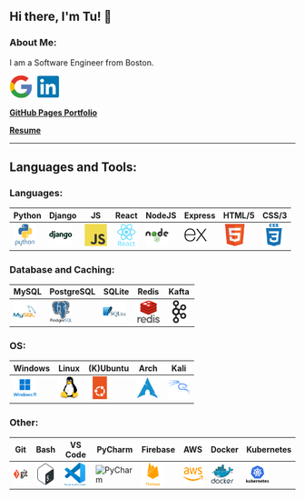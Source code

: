 

<!--
**tu-nguyen/tu-nguyen** is a ✨ _special_ ✨ repository because its `README.md` (this file) appears on your GitHub profile.

Here are some ideas to get you started:

- 🔭 I’m currently working on ...
- 🌱 I’m currently learning ...
- 👯 I’m looking to collaborate on ...
- 🤔 I’m looking for help with ...
- 💬 Ask me about ...
- 📫 How to reach me: ...
- 😄 Pronouns: ...
- ⚡ Fun fact: ...
-->
<!-- <p align="center">
    <a href="https://www.linkedin.com/in/tu-nguyen"><img src="https://img.shields.io/badge/LinkedIn-blue?style=for-the-badge&logo=linkedin&logoColor=white" alt="LinkedIn Badge"></a>
</p> -->

## Hi there, I'm Tu! 👋

### About Me:

I am a Software Engineer from Boston.

<p>
    <a href="mailto:tu.t.nguyen93@gmail.com"><img src="https://github.com/devicons/devicon/blob/master/icons/google/google-original.svg" title="GMail" alt="GMail" width="40" height="40"/></a>&nbsp;
    <a href="https://www.linkedin.com/in/tu-nguyen"><img src="https://github.com/devicons/devicon/blob/master/icons/linkedin/linkedin-original.svg" title="LinkedIn" alt="LinkedIn" width="40" height="40"/></a>&nbsp;
</p>

<!-- - 🔭 I specialize in Python and Django
- 🌱 I’m currently learning how to make reliable, scalable, and maintainable systems
- 😄 In my free time I like to play [Go](https://online-go.com/user/view/1049358), attend interesting conventions, and unnecessarily upgrade my PC
- 📫 How to reach me: Preferably by email at &nbsp;[<img src="https://www.vectorlogo.zone/logos/gmail/gmail-icon.svg" title="Gmail"  alt="Postman" width="18" height="18"/>](mailto:tu.t.nguyen93@gmail.com)&nbsp;[tu.t.nguyen93@gmail.com](mailto:tu.t.nguyen93@gmail.com) or by InMail on [![Linkedin Badge](https://img.shields.io/badge/-tu_nguyen-blue?style=flat&logo=Linkedin&logoColor=white)](https://www.linkedin.com/in/tu-nguyen) . I look forward to connecting with you! 
 -->

**[GitHub Pages Portfolio](https://tu-nguyen.github.io/)**

**[Resume](https://tu-nguyen.github.io/Tu%20Nguyen%20Resume.pdf)**

---

## Languages and Tools:
<div>

### Languages:

| Python | Django | JS | React | NodeJS | Express | HTML/5 | CSS/3 |
|-----|-----|-----|-----|-----|-----|-----|-----|
| <img src="https://github.com/devicons/devicon/blob/master/icons/python/python-original-wordmark.svg" title="Python" alt="Python" width="40" height="40"/> | <img src="https://github.com/devicons/devicon/blob/master/icons/django/django-plain-wordmark.svg" title="Django" alt="Django" width="40" height="40"/> | <img src="https://github.com/devicons/devicon/blob/master/icons/javascript/javascript-original.svg" title="JavaScript" alt="JavaScript" width="40" height="40"/> | <img src="https://github.com/devicons/devicon/blob/master/icons/react/react-original-wordmark.svg" title="React" alt="React" width="40" height="40"/> | <img src="https://github.com/devicons/devicon/blob/master/icons/nodejs/nodejs-original-wordmark.svg" title="NodeJS" alt="NodeJS" width="40" height="40"/> | <img src="https://github.com/devicons/devicon/blob/master/icons/express/express-original.svg" title="Express" alt="Express" width="40" height="40"/> | <img src="https://github.com/devicons/devicon/blob/master/icons/html5/html5-original.svg" title="HTML5" alt="HTML" width="40" height="40"/> | <img src="https://github.com/devicons/devicon/blob/master/icons/css3/css3-plain-wordmark.svg"  title="CSS3" alt="CSS" width="40" height="40"/> |

### Database and Caching:

| MySQL | PostgreSQL | SQLite | Redis | Kafta |
|-----|-----|-----|-----|-----|
| <img src="https://github.com/devicons/devicon/blob/master/icons/mysql/mysql-original-wordmark.svg" title="MySQL"  alt="MySQL" width="40" height="40"/> | <img src="https://github.com/devicons/devicon/blob/master/icons/postgresql/postgresql-original-wordmark.svg" title="PostgreSQL"  alt="PostgreSQL" width="40" height="40"/> | <img src="https://github.com/devicons/devicon/blob/master/icons/sqlite/sqlite-original-wordmark.svg" title="SQLite" alt="SQLite" width="40" height="40"/> | <img src="https://github.com/devicons/devicon/blob/master/icons/redis/redis-original-wordmark.svg" title="Redis"  alt="Redis" width="40" height="40"/>| <img src="https://github.com/devicons/devicon/blob/master/icons/apachekafka/apachekafka-original.svg" title="Kafta"  alt="Kafta" width="40" height="40"/> |

### OS:

| Windows | Linux | (K)Ubuntu | Arch | Kali |
|-----|-----|-----|-----|-----|
| <img src="https://github.com/devicons/devicon/blob/master/icons/windows11/windows11-original-wordmark.svg" title="Windows" alt="Windows" width="40" height="40"/> | <img src="https://github.com/devicons/devicon/blob/master/icons/linux/linux-original.svg" title="Linux" alt="Linux" width="40" height="40"/> | <img src="https://github.com/devicons/devicon/blob/master/icons/ubuntu/ubuntu-original.svg" title="Ubuntu" alt="Ubuntu" width="40" height="40"/> | <img src="https://github.com/devicons/devicon/blob/master/icons/archlinux/archlinux-original.svg" title="ArchLinux" alt="ArchLinux" width="40" height="40"/> | <img src="https://github.com/canaleal/devicon/blob/new-icon-kali-linux/icons/kalilinux/kalilinux-original-wordmark.svg" title="KaliLinux" alt="KaliLinux" width="40" height="40"/> |

### Other:

| Git | Bash | VS Code | PyCharm | Firebase | AWS | Docker | Kubernetes |
|-----|-----|-----|-----|-----|-----|-----|-----|
| <img src="https://github.com/devicons/devicon/blob/master/icons/git/git-original-wordmark.svg" title="Git" alt="Git" width="40" height="40"/> | <img src="https://github.com/devicons/devicon/blob/master/icons/bash/bash-original.svg" title="Bash" alt="Bash" width="40" height="40"/> | <img src="https://github.com/devicons/devicon/blob/master/icons/vscode/vscode-original-wordmark.svg" title="VSCode" alt="VSCode" width="40" height="40"/> | <img src="https://github.com/devicons/devicon/blob/master/icons/pycharm/pycharm-original.svgg" title="PyCharm" alt="PyCharm" width="40" height="40"/> | <img src="https://github.com/devicons/devicon/blob/master/icons/firebase/firebase-plain-wordmark.svg" title="Firebase" alt="Firebase" width="40" height="40"/> | <img src="https://github.com/devicons/devicon/blob/master/icons/amazonwebservices/amazonwebservices-plain-wordmark.svg" title="AWS" alt="AWS" width="40" height="40"/> | <img src="https://github.com/devicons/devicon/blob/master/icons/docker/docker-original-wordmark.svg" title="Docker" alt="Docker" width="40" height="40"/> | <img src="https://github.com/devicons/devicon/blob/master/icons/kubernetes/kubernetes-original-wordmark.svg" title="Kubernetes" alt="Kubernetes" width="40" height="40"/> |

<!-- 
### previous 
<p>
    <img src="https://github.com/devicons/devicon/blob/master/icons/python/python-original-wordmark.svg" title="Python" alt="Python" width="40" height="40"/>&nbsp;
    <img src="https://github.com/devicons/devicon/blob/master/icons/django/django-plain-wordmark.svg" title="Django" alt="Django" width="40" height="40"/>&nbsp;
    <img src="https://github.com/devicons/devicon/blob/master/icons/linux/linux-original.svg" title="Linux" alt="Linux" width="40" height="40"/>&nbsp;
    <img src="https://github.com/devicons/devicon/blob/master/icons/bash/bash-original.svg" title="Bash" alt="Bash" width="40" height="40"/>&nbsp;
    <img src="https://github.com/devicons/devicon/blob/master/icons/mysql/mysql-original-wordmark.svg" title="MySQL"  alt="MySQL" width="40" height="40"/>&nbsp;
    <img src="https://github.com/devicons/devicon/blob/master/icons/postgresql/postgresql-original-wordmark.svg" title="PostgreSQL"  alt="PostgreSQL" width="40" height="40"/>&nbsp;
    <img src="https://github.com/devicons/devicon/blob/master/icons/redis/redis-original-wordmark.svg" title="Redis"  alt="Redis" width="40" height="40"/>&nbsp;
    <img src="https://github.com/devicons/devicon/blob/master/icons/html5/html5-original.svg" title="HTML5" alt="HTML" width="40" height="40"/>&nbsp;
    <img src="https://github.com/devicons/devicon/blob/master/icons/css3/css3-plain-wordmark.svg"  title="CSS3" alt="CSS" width="40" height="40"/>&nbsp;
    <img src="https://github.com/devicons/devicon/blob/master/icons/javascript/javascript-original.svg" title="JavaScript" alt="JavaScript" width="40" height="40"/>&nbsp;
    <img src="https://github.com/devicons/devicon/blob/master/icons/react/react-original-wordmark.svg" title="React" alt="React" width="40" height="40"/>&nbsp;
    <img src="https://github.com/devicons/devicon/blob/master/icons/nodejs/nodejs-original-wordmark.svg" title="NodeJS" alt="NodeJS" width="40" height="40"/>&nbsp;
    <img src="https://github.com/devicons/devicon/blob/master/icons/express/express-original.svg" title="Express" alt="Express" width="40" height="40"/>&nbsp;
    <img src="https://github.com/devicons/devicon/blob/master/icons/firebase/firebase-plain-wordmark.svg" title="Firebase" alt="Firebase" width="40" height="40"/>&nbsp;
    <img src="https://github.com/devicons/devicon/blob/master/icons/amazonwebservices/amazonwebservices-plain-wordmark.svg" title="AWS" alt="AWS" width="40" height="40"/>&nbsp;
    <img src="https://www.vectorlogo.zone/logos/getpostman/getpostman-icon.svg" title="Postman"  alt="Postman" width="40" height="40"/>&nbsp;
    <img src="https://github.com/devicons/devicon/blob/master/icons/git/git-original-wordmark.svg" title="Git" **alt="Git" width="40" height="40"/>&nbsp;
</p> -->

</div>
